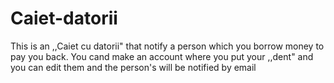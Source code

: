 # Caiet-datorii
This is an ,,Caiet cu datorii" that notify a person which you borrow money to pay you back. You cand make an account where you put your ,,dent" and you can edit them and the person's will be notified by email
